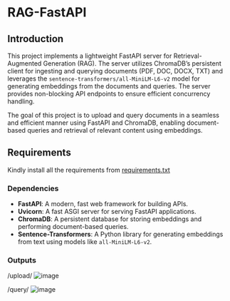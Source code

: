 # RAG-FastAPI

## Introduction
This project implements a lightweight FastAPI server for Retrieval-Augmented Generation (RAG). The server utilizes ChromaDB’s persistent client for ingesting and querying documents (PDF, DOC, DOCX, TXT) and leverages the `sentence-transformers/all-MiniLM-L6-v2` model for generating embeddings from the documents and queries. The server provides non-blocking API endpoints to ensure efficient concurrency handling.

The goal of this project is to upload and query documents in a seamless and efficient manner using FastAPI and ChromaDB, enabling document-based queries and retrieval of relevant content using embeddings.

## Requirements

Kindly install all the requirements from [requirements.txt](requirements.txt)


### Dependencies
- **FastAPI**: A modern, fast web framework for building APIs.
- **Uvicorn**: A fast ASGI server for serving FastAPI applications.
- **ChromaDB**: A persistent database for storing embeddings and performing document-based queries.
- **Sentence-Transformers**: A Python library for generating embeddings from text using models like `all-MiniLM-L6-v2`.


### Outputs

/upload/ 
![image](https://github.com/user-attachments/assets/28e9cb02-dcce-4d65-affb-a59c50bf74e0)

/query/
![image](https://github.com/user-attachments/assets/4f51d744-9170-4d77-b801-8abf5567b086)


